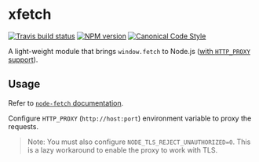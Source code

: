 # xfetch

[![Travis build status](http://img.shields.io/travis/gajus/xfetch/master.svg?style=flat-square)](https://travis-ci.org/gajus/xfetch)
[![NPM version](http://img.shields.io/npm/v/xfetch.svg?style=flat-square)](https://www.npmjs.org/package/xfetch)
[![Canonical Code Style](https://img.shields.io/badge/code%20style-canonical-blue.svg?style=flat-square)](https://github.com/gajus/canonical)

A light-weight module that brings `window.fetch` to Node.js ([with `HTTP_PROXY` support](https://github.com/bitinn/node-fetch/issues/195)).

## Usage

Refer to [`node-fetch` documentation](https://github.com/bitinn/node-fetch).

Configure `HTTP_PROXY` (`http://host:port`) environment variable to proxy the requests.

> Note: You must also configure `NODE_TLS_REJECT_UNAUTHORIZED=0`.
> This is a lazy workaround to enable the proxy to work with TLS.
